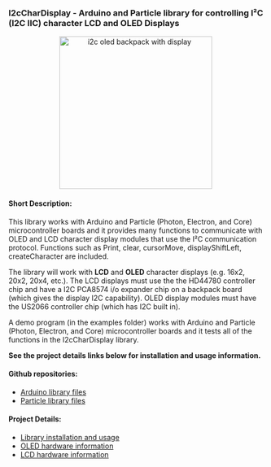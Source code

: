 ### I2cCharDisplay - Arduino and Particle library for controlling I²C (I2C IIC) character LCD and OLED Displays

<div style="text-align: center;">

<div style="display: inline-block; margin-right: 5px;">
<img class="size-thumbnail wp-image-176" src="http://wht.io/wp-content/uploads/projects/i2c-oled/i2c-oled-module2.jpg" alt="i2c oled backpack with display" width="300" height="300" />
</div>

</div>




#### Short Description:

This library works with Arduino and Particle (Photon, Electron, and Core) microcontroller boards and it provides many functions to communicate with OLED and LCD character display modules that use the I²C communication protocol. Functions such as Print, clear, cursorMove, displayShiftLeft, createCharacter are included.

The library will work with **LCD** and **OLED** character displays (e.g. 16x2, 20x2, 20x4, etc.). The LCD displays must use the the HD44780 controller chip and have a I2C PCA8574 i/o expander chip on a backpack board (which gives the display I2C capability). OLED display modules must have the US2066 controller chip (which has I2C built in).

A demo program (in the examples folder) works with Arduino and Particle (Photon, Electron, and Core) microcontroller boards and it tests all of the functions in the I2cCharDisplay library.

**See the project details links below for installation and usage information.**

#### Github repositories:
* [Arduino library files](https://github.com/wht-io/i2c-char-display-arduino.git)
* [Particle library files](https://github.com/wht-io/i2c-char-display-particle.git)

#### Project Details:

* [Library installation and usage](http://wht.io/portfolio/i2c-display-library/)
* [OLED hardware information](http://wht.io/portfolio/i2c-oled-backpack-board/)
* [LCD hardware information](http://wht.io/portfolio/i2c-lcd-backpack-board/)
